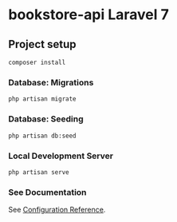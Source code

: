 # bookstore-api Laravel 7

## Project setup
```
composer install
```

### Database: Migrations

```
php artisan migrate
```

### Database: Seeding
```
php artisan db:seed
```

### Local Development Server
```
php artisan serve
```

### See Documentation
See [Configuration Reference](https://laravel.com/docs/7.x/installation).
